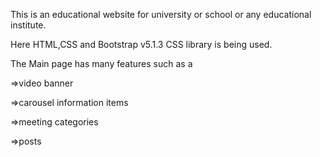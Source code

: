 This is an educational website for university or school or any educational institute.

Here HTML,CSS and Bootstrap v5.1.3 CSS library is being used.

The Main page has many features such as a 


=>video banner

=>carousel information items

=>meeting categories 

=>posts

